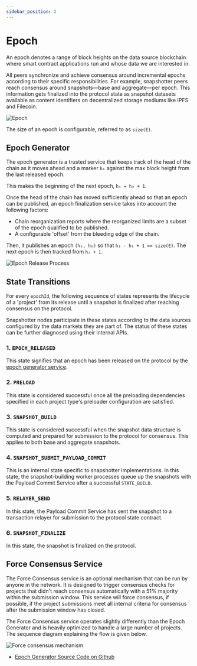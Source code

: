 ```yaml
---
sidebar_position: 2
---
```


# Epoch

An epoch denotes a range of block heights on the data source blockchain where smart contract applications run and whose data we are interested in.

All peers synchronize and achieve consensus around incremental epochs according to their specific responsibilities. For example, snapshotter peers reach consensus around snapshots—base and aggregate—per epoch. This information gets finalized into the protocol state as snapshot datasets available as content identifiers on decentralized storage mediums like IPFS and Filecoin.

![Epoch](/images/Epoch.png)

The size of an epoch is configurable, referred to as `size(E)`.

## Epoch Generator

The epoch generator is a trusted service that keeps track of the head of the chain as it moves ahead and a marker `h₀` against the max block height from the last released epoch.

This makes the beginning of the next epoch, `h₁ = h₀ + 1`.

Once the head of the chain has moved sufficiently ahead so that an epoch can be published, an epoch finalization service takes into account the following factors:

- Chain reorganization reports where the reorganized limits are a subset of the epoch qualified to be published.
- A configurable 'offset' from the bleeding edge of the chain.

Then, it publishes an epoch `(h₁, h₂)` so that `h₂ - h₁ + 1 == size(E)`. The next epoch is then tracked from `h₂ + 1`.

![Epoch Release Process](https://raw.githubusercontent.com/Powerloom/onchain-consensus/phase2/docs/images/epoch_generator.png)

## State Transitions

For every `epochId`, the following sequence of states represents the lifecycle of a 'project' from its release until a snapshot is finalized after reaching consensus on the protocol.

Snapshotter nodes participate in these states according to the data sources configured by the data markets they are part of. The status of these states can be further diagnosed using their internal APIs.

### 1. `EPOCH_RELEASED`

This state signifies that an epoch has been released on the protocol by the [epoch generator service](#epoch-generator).

### 2. `PRELOAD`

This state is considered successful once all the preloading dependencies specified in each project type's preloader configuration are satisfied.

### 3. `SNAPSHOT_BUILD`

This state is considered successful when the snapshot data structure is computed and prepared for submission to the protocol for consensus. This applies to both base and aggregate snapshots.

### 4. `SNAPSHOT_SUBMIT_PAYLOAD_COMMIT`

This is an internal state specific to snapshotter implementations. In this state, the snapshot-building worker processes queue up the snapshots with the Payload Commit Service after a successful `STATE_BUILD`.

### 5. `RELAYER_SEND`

In this state, the Payload Commit Service has sent the snapshot to a transaction relayer for submission to the protocol state contract.

### 6. `SNAPSHOT_FINALIZE`

In this state, the snapshot is finalized on the protocol.

## Force Consensus Service 

The Force Consensus service is an optional mechanism that can be run by anyone in the network. It is designed to trigger consensus checks for projects that didn't reach consensus automatically with a 51% majority within the submission window. This service will force consensus, if possible, if the project submissions meet all internal criteria for consensus after the submission window has closed.

The Force Consensus service operates slightly differently than the Epoch Generator and is heavily optimized to handle a large number of projects. The sequence diagram explaining the flow is given below.

![Force consensus mechanism](https://raw.githubusercontent.com/PowerLoom/onchain-consensus/feat/force_consensus_only_relevant_projects/docs/images/force_consensus.png)

- [Epoch Generator Source Code on Github](https://github.com/powerloom/onchain-consensus/blob/63d09aa9ab1d98a2fed55e05b7760c12692fea83/epoch_generator.py)
